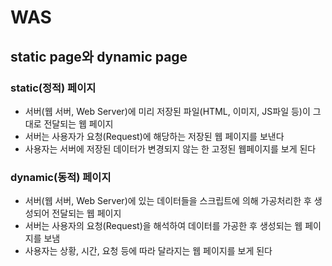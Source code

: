 # WAS

## static page와 dynamic page

### static(정적) 페이지

- 서버(웹 서버, Web Server)에 미리 저장된 파일(HTML, 이미지, JS파일 등)이 그대로 전달되는 웹 페이지
- 서버는 사용자가 요청(Request)에 해당하는 저장된 웹 페이지를 보낸다
- 사용자는 서버에 저장된 데이터가 변경되지 않는 한 고정된 웹페이지를 보게 된다

### dynamic(동적) 페이지

- 서버(웹 서버, Web Server)에 있는 데이터들을 스크립트에 의해 가공처리한 후 생성되어 전달되는 웹 페이지
- 서버는 사용자의 요청(Request)을 해석하여 데이터를 가공한 후 생성되는 웹 페이지를 보냄
- 사용자는 상황, 시간, 요청 등에 따라 달라지는 웹 페이지를 보게 된다